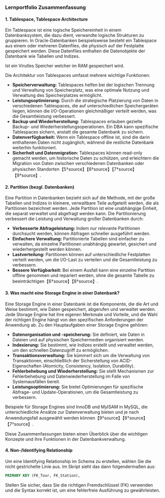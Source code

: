 ### Lernportfolio Zusammenfassung

#### 1. **Tablespace, Tablespace Architecture**

Ein Tablespace ist eine logische Speichereinheit in einem Datenbanksystem, die dazu dient, verwandte logische Strukturen zu gruppieren. In Oracle-Datenbanken beispielsweise besteht ein Tablespace aus einem oder mehreren Datenfiles, die physisch auf der Festplatte gespeichert werden. Diese Datenfiles enthalten die Datenobjekte der Datenbank wie Tabellen und Indizes.

Ist ein Virutles Speicher welcher im RAM gespeichert wird.

Die Architektur von Tablespaces umfasst mehrere wichtige Funktionen:
- **Speicherverwaltung:** Tablespaces helfen bei der logischen Trennung und Verwaltung von Speicherplatz, was eine optimale Nutzung und Verwaltung des Speicherplatzes ermöglicht.
- **Leistungsoptimierung:** Durch die strategische Platzierung von Daten in verschiedenen Tablespaces, die auf unterschiedlichen Speichergeräten liegen, können die I/O-Operationen gleichmäßiger verteilt werden, was die Gesamtleistung verbessert.
- **Backup und Wiederherstellung:** Tablespaces erlauben gezielte Backup- und Wiederherstellungsoperationen. Ein DBA kann spezifische Tablespaces sichern, anstatt die gesamte Datenbank zu sichern.
- **Datenverfügbarkeit:** Wenn ein Tablespace offline ist, sind die darin enthaltenen Daten nicht zugänglich, während die restliche Datenbank weiterhin funktioniert.
- **Sicherheit und Datenmigration:** Tablespaces können read-only gemacht werden, um historische Daten zu schützen, und erleichtern die Migration von Daten zwischen verschiedenen Datenbanken oder physischen Standorten【5†source】【6†source】【7†source】【9†source】.

#### 2. **Partition (bezgl. Datenbanken)**

Eine Partition in Datenbanken bezieht sich auf die Methode, mit der große Tabellen und Indizes in kleinere, verwaltbare Teile aufgeteilt werden, die als Partitionen bezeichnet werden. Jede Partition ist eine unabhängige Einheit, die separat verwaltet und abgefragt werden kann. Die Partitionierung verbessert die Leistung und Verwaltung großer Datenbanken durch:
- **Verbesserte Abfrageleistung:** Indem nur relevante Partitionen durchsucht werden, können Abfragen schneller ausgeführt werden.
- **Einfachere Verwaltung:** Partitionierte Tabellen sind einfacher zu verwalten, da einzelne Partitionen unabhängig gewartet, gesichert und wiederhergestellt werden können.
- **Lastverteilung:** Partitionen können auf unterschiedliche Festplatten verteilt werden, um die I/O-Last zu verteilen und die Gesamtleistung zu verbessern.
- **Bessere Verfügbarkeit:** Bei einem Ausfall kann eine einzelne Partition offline genommen und repariert werden, ohne die gesamte Tabelle zu beeinträchtigen【6†source】【8†source】.

#### 3. **Was macht eine Storage Engine in einer Datenbank?**

Eine Storage Engine in einer Datenbank ist die Komponente, die die Art und Weise bestimmt, wie Daten gespeichert, abgerufen und verwaltet werden. Jede Storage Engine hat ihre eigenen Merkmale und Vorteile, und die Wahl der richtigen Engine hängt von den spezifischen Anforderungen der Anwendung ab. Zu den Hauptaufgaben einer Storage Engine gehören:
- **Datenorganisation und -speicherung:** Sie definiert, wie Daten in Dateien und auf physischen Speichermedien organisiert werden.
- **Indexierung:** Sie bestimmt, wie Indizes erstellt und verwaltet werden, um den schnellen Datenzugriff zu ermöglichen.
- **Transaktionsverwaltung:** Sie kümmert sich um die Verwaltung von Transaktionen, einschließlich der Sicherstellung von ACID-Eigenschaften (Atomicity, Consistency, Isolation, Durability).
- **Fehlerbehebung und Wiederherstellung:** Sie stellt Mechanismen zur Fehlerbehebung und Datenwiederherstellung im Falle von Systemausfällen bereit.
- **Leistungsoptimierung:** Sie bietet Optimierungen für spezifische Abfrage- und Update-Operationen, um die Gesamtleistung zu verbessern.

Beispiele für Storage Engines sind InnoDB und MyISAM in MySQL, die unterschiedliche Ansätze zur Datenverwaltung bieten und je nach Anwendungsfall ausgewählt werden können【9†source】【6†source】【7†source】.

Diese Zusammenfassungen bieten einen Überblick über die wichtigen Konzepte und ihre Funktionen in der Datenbankverwaltung.


#### 4. **Non-/Identifying Relationship**
Um eine Identifying Relationship im Schema zu erstellen, wählen Sie die nicht gestrichelte Linie aus. Im Skript sieht das dann folgendermaßen aus:

```sql
PRIMARY KEY (FK_Tour, FK_Station),
```

Stellen Sie sicher, dass Sie die richtigen Fremdschlüssel (FK) verwenden und die Syntax korrekt ist, um eine fehlerfreie Ausführung zu gewährleisten.